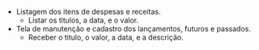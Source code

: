 

- Listagem dos itens de despesas e receitas.
    -   Listar os titulos, a data, e o valor.
- Tela de manutenção e cadastro dos lançamentos, futuros e passados.
    -   Receber o titulo, o valor, a data, e a descrição.